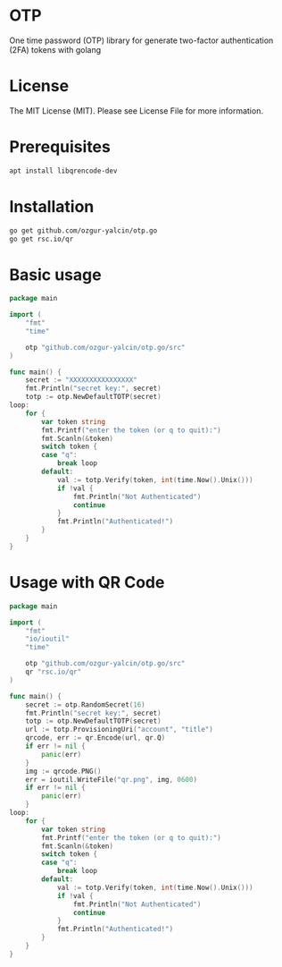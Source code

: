 # OTP
One time password (OTP) library for generate two-factor authentication (2FA) tokens with golang

# License
The MIT License (MIT). Please see License File for more information.

# Prerequisites
```bash
apt install libqrencode-dev
```

# Installation
```bash
go get github.com/ozgur-yalcin/otp.go
go get rsc.io/qr
```

# Basic usage
```go
package main

import (
	"fmt"
	"time"

	otp "github.com/ozgur-yalcin/otp.go/src"
)

func main() {
	secret := "XXXXXXXXXXXXXXXX"
	fmt.Println("secret key:", secret)
	totp := otp.NewDefaultTOTP(secret)
loop:
	for {
		var token string
		fmt.Printf("enter the token (or q to quit):")
		fmt.Scanln(&token)
		switch token {
		case "q":
			break loop
		default:
			val := totp.Verify(token, int(time.Now().Unix()))
			if !val {
				fmt.Println("Not Authenticated")
				continue
			}
			fmt.Println("Authenticated!")
		}
	}
}
```

# Usage with QR Code
```go
package main

import (
	"fmt"
	"io/ioutil"
	"time"

	otp "github.com/ozgur-yalcin/otp.go/src"
	qr "rsc.io/qr"
)

func main() {
	secret := otp.RandomSecret(16)
	fmt.Println("secret key:", secret)
	totp := otp.NewDefaultTOTP(secret)
	url := totp.ProvisioningUri("account", "title")
	qrcode, err := qr.Encode(url, qr.Q)
	if err != nil {
		panic(err)
	}
	img := qrcode.PNG()
	err = ioutil.WriteFile("qr.png", img, 0600)
	if err != nil {
		panic(err)
	}
loop:
	for {
		var token string
		fmt.Printf("enter the token (or q to quit):")
		fmt.Scanln(&token)
		switch token {
		case "q":
			break loop
		default:
			val := totp.Verify(token, int(time.Now().Unix()))
			if !val {
				fmt.Println("Not Authenticated")
				continue
			}
			fmt.Println("Authenticated!")
		}
	}
}
```
